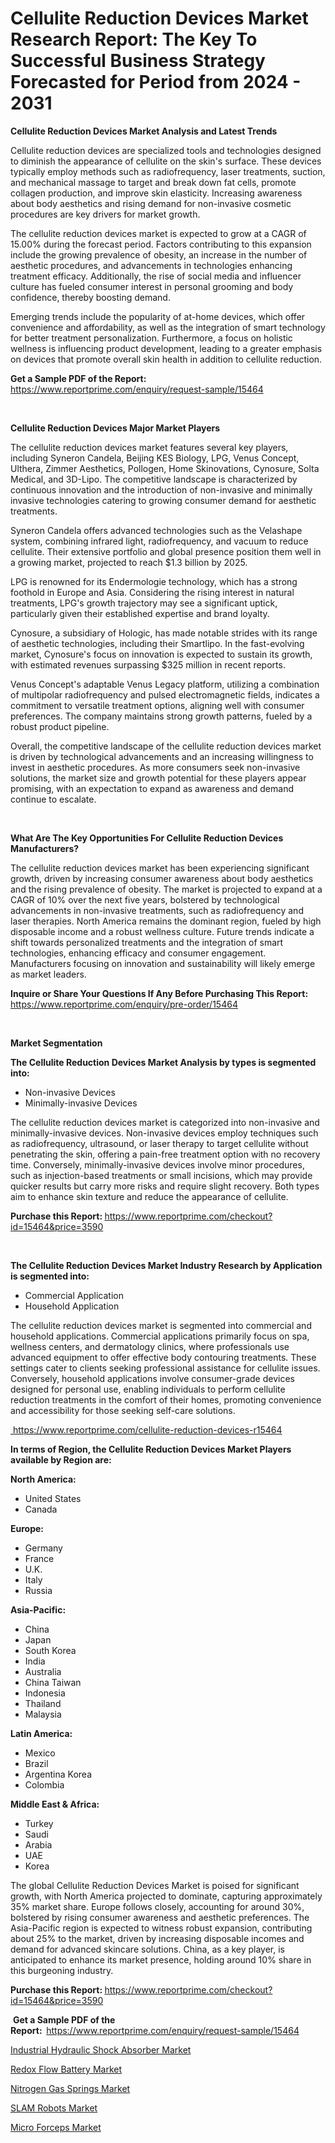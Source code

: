 <p><h1>Cellulite Reduction Devices Market Research Report: The Key To Successful Business Strategy Forecasted for Period from 2024 - 2031</h1></p><p><strong>Cellulite Reduction Devices Market Analysis and Latest Trends</strong></p>
<p><p>Cellulite reduction devices are specialized tools and technologies designed to diminish the appearance of cellulite on the skin's surface. These devices typically employ methods such as radiofrequency, laser treatments, suction, and mechanical massage to target and break down fat cells, promote collagen production, and improve skin elasticity. Increasing awareness about body aesthetics and rising demand for non-invasive cosmetic procedures are key drivers for market growth.</p><p>The cellulite reduction devices market is expected to grow at a CAGR of 15.00% during the forecast period. Factors contributing to this expansion include the growing prevalence of obesity, an increase in the number of aesthetic procedures, and advancements in technologies enhancing treatment efficacy. Additionally, the rise of social media and influencer culture has fueled consumer interest in personal grooming and body confidence, thereby boosting demand. </p><p>Emerging trends include the popularity of at-home devices, which offer convenience and affordability, as well as the integration of smart technology for better treatment personalization. Furthermore, a focus on holistic wellness is influencing product development, leading to a greater emphasis on devices that promote overall skin health in addition to cellulite reduction.</p></p>
<p><strong>Get a Sample PDF of the Report:&nbsp;</strong> <a href="https://www.reportprime.com/enquiry/request-sample/15464?utm_campaign=1995&utm_medium=2&utm_source=Github&utm_content=ia&utm_term=25122024&utm_id=cellulite-reduction-devices">https://www.reportprime.com/enquiry/request-sample/15464</a></p>
<p>&nbsp;</p>
<p><strong>Cellulite Reduction Devices Major Market Players</strong></p>
<p><p>The cellulite reduction devices market features several key players, including Syneron Candela, Beijing KES Biology, LPG, Venus Concept, Ulthera, Zimmer Aesthetics, Pollogen, Home Skinovations, Cynosure, Solta Medical, and 3D-Lipo. The competitive landscape is characterized by continuous innovation and the introduction of non-invasive and minimally invasive technologies catering to growing consumer demand for aesthetic treatments.</p><p>Syneron Candela offers advanced technologies such as the Velashape system, combining infrared light, radiofrequency, and vacuum to reduce cellulite. Their extensive portfolio and global presence position them well in a growing market, projected to reach $1.3 billion by 2025.</p><p>LPG is renowned for its Endermologie technology, which has a strong foothold in Europe and Asia. Considering the rising interest in natural treatments, LPG's growth trajectory may see a significant uptick, particularly given their established expertise and brand loyalty.</p><p>Cynosure, a subsidiary of Hologic, has made notable strides with its range of aesthetic technologies, including their Smartlipo. In the fast-evolving market, Cynosure's focus on innovation is expected to sustain its growth, with estimated revenues surpassing $325 million in recent reports.</p><p>Venus Concept's adaptable Venus Legacy platform, utilizing a combination of multipolar radiofrequency and pulsed electromagnetic fields, indicates a commitment to versatile treatment options, aligning well with consumer preferences. The company maintains strong growth patterns, fueled by a robust product pipeline.</p><p>Overall, the competitive landscape of the cellulite reduction devices market is driven by technological advancements and an increasing willingness to invest in aesthetic procedures. As more consumers seek non-invasive solutions, the market size and growth potential for these players appear promising, with an expectation to expand as awareness and demand continue to escalate.</p></p>
<p>&nbsp;</p>
<p><strong>What Are The Key Opportunities For Cellulite Reduction Devices Manufacturers?</strong></p>
<p><p>The cellulite reduction devices market has been experiencing significant growth, driven by increasing consumer awareness about body aesthetics and the rising prevalence of obesity. The market is projected to expand at a CAGR of 10% over the next five years, bolstered by technological advancements in non-invasive treatments, such as radiofrequency and laser therapies. North America remains the dominant region, fueled by high disposable income and a robust wellness culture. Future trends indicate a shift towards personalized treatments and the integration of smart technologies, enhancing efficacy and consumer engagement. Manufacturers focusing on innovation and sustainability will likely emerge as market leaders.</p></p>
<p><strong>Inquire or Share Your Questions If Any Before Purchasing This Report:</strong> <a href="https://www.reportprime.com/enquiry/pre-order/15464?utm_campaign=1995&utm_medium=2&utm_source=Github&utm_content=ia&utm_term=25122024&utm_id=cellulite-reduction-devices">https://www.reportprime.com/enquiry/pre-order/15464</a></p>
<p>&nbsp;</p>
<p><strong>Market Segmentation</strong></p>
<p><strong>The Cellulite Reduction Devices Market Analysis by types is segmented into:</strong></p>
<p><ul><li>Non-invasive Devices</li><li>Minimally-invasive Devices</li></ul></p>
<p><p>The cellulite reduction devices market is categorized into non-invasive and minimally-invasive devices. Non-invasive devices employ techniques such as radiofrequency, ultrasound, or laser therapy to target cellulite without penetrating the skin, offering a pain-free treatment option with no recovery time. Conversely, minimally-invasive devices involve minor procedures, such as injection-based treatments or small incisions, which may provide quicker results but carry more risks and require slight recovery. Both types aim to enhance skin texture and reduce the appearance of cellulite.</p></p>
<p><strong>Purchase this Report:&nbsp;</strong><a href="https://www.reportprime.com/checkout?id=15464&price=3590&utm_campaign=1995&utm_medium=2&utm_source=Github&utm_content=ia&utm_term=25122024&utm_id=cellulite-reduction-devices">https://www.reportprime.com/checkout?id=15464&price=3590</a></p>
<p>&nbsp;</p>
<p><strong>The Cellulite Reduction Devices Market Industry Research by Application is segmented into:</strong></p>
<p><ul><li>Commercial Application</li><li>Household Application</li></ul></p>
<p><p>The cellulite reduction devices market is segmented into commercial and household applications. Commercial applications primarily focus on spa, wellness centers, and dermatology clinics, where professionals use advanced equipment to offer effective body contouring treatments. These settings cater to clients seeking professional assistance for cellulite issues. Conversely, household applications involve consumer-grade devices designed for personal use, enabling individuals to perform cellulite reduction treatments in the comfort of their homes, promoting convenience and accessibility for those seeking self-care solutions.</p></p>
<p><a href="https://www.reportprime.com/cellulite-reduction-devices-r15464?utm_campaign=1995&utm_medium=2&utm_source=Github&utm_content=ia&utm_term=25122024&utm_id=cellulite-reduction-devices">&nbsp;https://www.reportprime.com/cellulite-reduction-devices-r15464</a></p>
<p><strong>In terms of Region, the Cellulite Reduction Devices Market Players available by Region are:</strong></p>
<p>
    <p> <strong> North America: </strong>
        <ul>
            <li>United States</li>
            <li>Canada</li>
        </ul>
        </p> 
    <p> <strong> Europe: </strong>
        <ul>
            <li>Germany</li>
            <li>France</li>
            <li>U.K.</li>
            <li>Italy</li>
            <li>Russia</li>
        </ul>
        </p> 
    <p> <strong> Asia-Pacific: </strong>
        <ul>
            <li>China</li>
            <li>Japan</li>
            <li>South Korea</li>
            <li>India</li>
            <li>Australia</li>
            <li>China Taiwan</li>
            <li>Indonesia</li>
            <li>Thailand</li>
            <li>Malaysia</li>
        </ul>
        </p> 
    <p> <strong> Latin America: </strong>
        <ul>
            <li>Mexico</li>
            <li>Brazil</li>
            <li>Argentina Korea</li>
            <li>Colombia</li>
        </ul>
        </p> 
    <p> <strong> Middle East & Africa: </strong>
        <ul>
            <li>Turkey</li>
            <li>Saudi</li>
            <li>Arabia</li>
            <li>UAE</li>
            <li>Korea</li>
        </ul>
    </p>
    </p>
<p><p>The global Cellulite Reduction Devices Market is poised for significant growth, with North America projected to dominate, capturing approximately 35% market share. Europe follows closely, accounting for around 30%, bolstered by rising consumer awareness and aesthetic preferences. The Asia-Pacific region is expected to witness robust expansion, contributing about 25% to the market, driven by increasing disposable incomes and demand for advanced skincare solutions. China, as a key player, is anticipated to enhance its market presence, holding around 10% share in this burgeoning industry.</p></p>
<p><strong>Purchase this Report: </strong><a href="https://www.reportprime.com/checkout?id=15464&price=3590&utm_campaign=1995&utm_medium=2&utm_source=Github&utm_content=ia&utm_term=25122024&utm_id=cellulite-reduction-devices">https://www.reportprime.com/checkout?id=15464&price=3590</a></p>
<p>&nbsp;<strong>Get a Sample PDF of the Report:&nbsp;&nbsp;</strong><a href="https://www.reportprime.com/enquiry/request-sample/15464?utm_campaign=1995&utm_medium=2&utm_source=Github&utm_content=ia&utm_term=25122024&utm_id=cellulite-reduction-devices">https://www.reportprime.com/enquiry/request-sample/15464</a></p>
<p><strong></strong></p>
<p><p><a href="https://www.linkedin.com/pulse/industrial-hydraulic-shock-absorber-market-analysis-report-provides-wkzge?utm_campaign=1995&utm_medium=2&utm_source=Github&utm_content=ia&utm_term=25122024&utm_id=cellulite-reduction-devices">Industrial Hydraulic Shock Absorber Market</a></p><p><a href="https://www.linkedin.com/pulse/study-extensively-examines-redox-flow-batterymarket-size-uky2e?utm_campaign=1995&utm_medium=2&utm_source=Github&utm_content=ia&utm_term=25122024&utm_id=cellulite-reduction-devices">Redox Flow Battery Market</a></p><p><a href="https://www.linkedin.com/pulse/accurate-data-nitrogen-gas-springs-market-size-share-volume-pfybe?utm_campaign=1995&utm_medium=2&utm_source=Github&utm_content=ia&utm_term=25122024&utm_id=cellulite-reduction-devices">Nitrogen Gas Springs Market</a></p><p><a href="https://www.linkedin.com/pulse/slam-robots-market-outlook-from-2024-2031-trends-application-co1be?utm_campaign=1995&utm_medium=2&utm_source=Github&utm_content=ia&utm_term=25122024&utm_id=cellulite-reduction-devices">SLAM Robots Market</a></p><p><a href="https://www.linkedin.com/pulse/global-micro-forceps-market-size-share-projected-118-cagr-growth-va9rf?utm_campaign=1995&utm_medium=2&utm_source=Github&utm_content=ia&utm_term=25122024&utm_id=cellulite-reduction-devices">Micro Forceps Market</a></p></p>